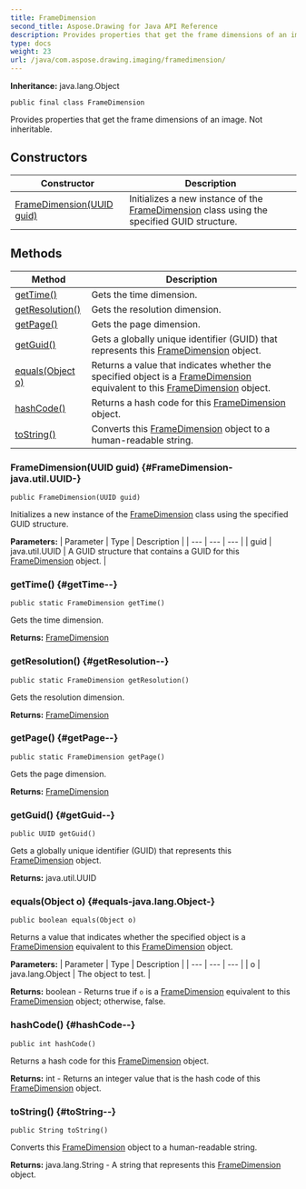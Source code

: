 ```yaml
---
title: FrameDimension
second_title: Aspose.Drawing for Java API Reference
description: Provides properties that get the frame dimensions of an image.
type: docs
weight: 23
url: /java/com.aspose.drawing.imaging/framedimension/
---
```

**Inheritance:**
java.lang.Object
```
public final class FrameDimension
```

Provides properties that get the frame dimensions of an image. Not inheritable.
## Constructors

| Constructor | Description |
| --- | --- |
| [FrameDimension(UUID guid)](#FrameDimension-java.util.UUID-) | Initializes a new instance of the [FrameDimension](../../com.aspose.drawing.imaging/framedimension) class using the specified GUID structure. |
## Methods

| Method | Description |
| --- | --- |
| [getTime()](#getTime--) | Gets the time dimension. |
| [getResolution()](#getResolution--) | Gets the resolution dimension. |
| [getPage()](#getPage--) | Gets the page dimension. |
| [getGuid()](#getGuid--) | Gets a globally unique identifier (GUID) that represents this [FrameDimension](../../com.aspose.drawing.imaging/framedimension) object. |
| [equals(Object o)](#equals-java.lang.Object-) | Returns a value that indicates whether the specified object is a [FrameDimension](../../com.aspose.drawing.imaging/framedimension) equivalent to this [FrameDimension](../../com.aspose.drawing.imaging/framedimension) object. |
| [hashCode()](#hashCode--) | Returns a hash code for this [FrameDimension](../../com.aspose.drawing.imaging/framedimension) object. |
| [toString()](#toString--) | Converts this [FrameDimension](../../com.aspose.drawing.imaging/framedimension) object to a human-readable string. |
### FrameDimension(UUID guid) {#FrameDimension-java.util.UUID-}
```
public FrameDimension(UUID guid)
```


Initializes a new instance of the [FrameDimension](../../com.aspose.drawing.imaging/framedimension) class using the specified GUID structure.

**Parameters:**
| Parameter | Type | Description |
| --- | --- | --- |
| guid | java.util.UUID | A GUID structure that contains a GUID for this [FrameDimension](../../com.aspose.drawing.imaging/framedimension) object. |

### getTime() {#getTime--}
```
public static FrameDimension getTime()
```


Gets the time dimension.

**Returns:**
[FrameDimension](../../com.aspose.drawing.imaging/framedimension)
### getResolution() {#getResolution--}
```
public static FrameDimension getResolution()
```


Gets the resolution dimension.

**Returns:**
[FrameDimension](../../com.aspose.drawing.imaging/framedimension)
### getPage() {#getPage--}
```
public static FrameDimension getPage()
```


Gets the page dimension.

**Returns:**
[FrameDimension](../../com.aspose.drawing.imaging/framedimension)
### getGuid() {#getGuid--}
```
public UUID getGuid()
```


Gets a globally unique identifier (GUID) that represents this [FrameDimension](../../com.aspose.drawing.imaging/framedimension) object.

**Returns:**
java.util.UUID
### equals(Object o) {#equals-java.lang.Object-}
```
public boolean equals(Object o)
```


Returns a value that indicates whether the specified object is a [FrameDimension](../../com.aspose.drawing.imaging/framedimension) equivalent to this [FrameDimension](../../com.aspose.drawing.imaging/framedimension) object.

**Parameters:**
| Parameter | Type | Description |
| --- | --- | --- |
| o | java.lang.Object | The object to test. |

**Returns:**
boolean - Returns true if `o` is a [FrameDimension](../../com.aspose.drawing.imaging/framedimension) equivalent to this [FrameDimension](../../com.aspose.drawing.imaging/framedimension) object; otherwise, false.
### hashCode() {#hashCode--}
```
public int hashCode()
```


Returns a hash code for this [FrameDimension](../../com.aspose.drawing.imaging/framedimension) object.

**Returns:**
int - Returns an integer value that is the hash code of this [FrameDimension](../../com.aspose.drawing.imaging/framedimension) object.
### toString() {#toString--}
```
public String toString()
```


Converts this [FrameDimension](../../com.aspose.drawing.imaging/framedimension) object to a human-readable string.

**Returns:**
java.lang.String - A string that represents this [FrameDimension](../../com.aspose.drawing.imaging/framedimension) object.
